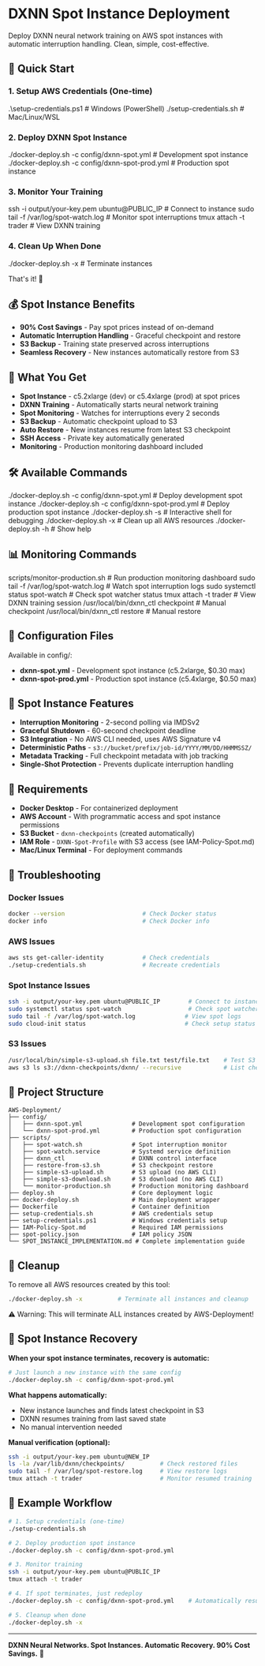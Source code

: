 # DXNN Spot Instance Deployment

Deploy DXNN neural network training on AWS spot instances with automatic interruption handling. Clean, simple, cost-effective.

## 🚀 Quick Start

### 1. Setup AWS Credentials (One-time)

.\setup-credentials.ps1   # Windows (PowerShell)
./setup-credentials.sh    # Mac/Linux/WSL

### 2. Deploy DXNN Spot Instance

./docker-deploy.sh -c config/dxnn-spot.yml         # Development spot instance
./docker-deploy.sh -c config/dxnn-spot-prod.yml    # Production spot instance

### 3. Monitor Your Training

ssh -i output/your-key.pem ubuntu@PUBLIC_IP        # Connect to instance
sudo tail -f /var/log/spot-watch.log               # Monitor spot interruptions
tmux attach -t trader                              # View DXNN training

### 4. Clean Up When Done

./docker-deploy.sh -x                              # Terminate instances

That's it! 🎉

## 💰 Spot Instance Benefits

- **90% Cost Savings** - Pay spot prices instead of on-demand
- **Automatic Interruption Handling** - Graceful checkpoint and restore
- **S3 Backup** - Training state preserved across interruptions
- **Seamless Recovery** - New instances automatically restore from S3


## 📜 What You Get

- **Spot Instance** - c5.2xlarge (dev) or c5.4xlarge (prod) at spot prices
- **DXNN Training** - Automatically starts neural network training
- **Spot Monitoring** - Watches for interruptions every 2 seconds
- **S3 Backup** - Automatic checkpoint upload to S3
- **Auto Restore** - New instances resume from latest S3 checkpoint
- **SSH Access** - Private key automatically generated
- **Monitoring** - Production monitoring dashboard included

## 🛠️ Available Commands

./docker-deploy.sh -c config/dxnn-spot.yml         # Deploy development spot instance
./docker-deploy.sh -c config/dxnn-spot-prod.yml    # Deploy production spot instance
./docker-deploy.sh -s                              # Interactive shell for debugging
./docker-deploy.sh -x                              # Clean up all AWS resources
./docker-deploy.sh -h                              # Show help

## 📊 Monitoring Commands

scripts/monitor-production.sh                      # Run production monitoring dashboard
sudo tail -f /var/log/spot-watch.log              # Watch spot interruption logs
sudo systemctl status spot-watch                  # Check spot watcher status
tmux attach -t trader                             # View DXNN training session
/usr/local/bin/dxnn_ctl checkpoint                # Manual checkpoint
/usr/local/bin/dxnn_ctl restore                   # Manual restore

## 📁 Configuration Files

Available in config/:

- **dxnn-spot.yml** - Development spot instance (c5.2xlarge, $0.30 max)
- **dxnn-spot-prod.yml** - Production spot instance (c5.4xlarge, $0.50 max)

## 🔧 Spot Instance Features

- **Interruption Monitoring** - 2-second polling via IMDSv2
- **Graceful Shutdown** - 60-second checkpoint deadline
- **S3 Integration** - No AWS CLI needed, uses AWS Signature v4
- **Deterministic Paths** - `s3://bucket/prefix/job-id/YYYY/MM/DD/HHMMSSZ/`
- **Metadata Tracking** - Full checkpoint metadata with job tracking
- **Single-Shot Protection** - Prevents duplicate interruption handling

## 🔧 Requirements

- **Docker Desktop** - For containerized deployment
- **AWS Account** - With programmatic access and spot instance permissions
- **S3 Bucket** - `dxnn-checkpoints` (created automatically)
- **IAM Role** - `DXNN-Spot-Profile` with S3 access (see IAM-Policy-Spot.md)
- **Mac/Linux Terminal** - For deployment commands

## 🐛 Troubleshooting

### Docker Issues
```bash
docker --version                      # Check Docker status
docker info                           # Check Docker info
```

### AWS Issues
```bash
aws sts get-caller-identity           # Check credentials
./setup-credentials.sh                # Recreate credentials
```

### Spot Instance Issues
```bash
ssh -i output/your-key.pem ubuntu@PUBLIC_IP        # Connect to instance
sudo systemctl status spot-watch                   # Check spot watcher
sudo tail -f /var/log/spot-watch.log              # View spot logs
sudo cloud-init status                            # Check setup status
```

### S3 Issues
```bash
/usr/local/bin/simple-s3-upload.sh file.txt test/file.txt    # Test S3 upload
aws s3 ls s3://dxnn-checkpoints/dxnn/ --recursive            # List checkpoints
```  


## 📁 Project Structure

```
AWS-Deployment/
├── config/
│   ├── dxnn-spot.yml              # Development spot configuration
│   └── dxnn-spot-prod.yml         # Production spot configuration
├── scripts/
│   ├── spot-watch.sh              # Spot interruption monitor
│   ├── spot-watch.service         # Systemd service definition
│   ├── dxnn_ctl                   # DXNN control interface
│   ├── restore-from-s3.sh         # S3 checkpoint restore
│   ├── simple-s3-upload.sh        # S3 upload (no AWS CLI)
│   ├── simple-s3-download.sh      # S3 download (no AWS CLI)
│   └── monitor-production.sh      # Production monitoring dashboard
├── deploy.sh                      # Core deployment logic
├── docker-deploy.sh               # Main deployment wrapper
├── Dockerfile                     # Container definition
├── setup-credentials.sh           # AWS credentials setup
├── setup-credentials.ps1          # Windows credentials setup
├── IAM-Policy-Spot.md             # Required IAM permissions
├── spot-policy.json               # IAM policy JSON
└── SPOT_INSTANCE_IMPLEMENTATION.md # Complete implementation guide
```  

## 🧹 Cleanup

To remove all AWS resources created by this tool:

```bash
./docker-deploy.sh -x          # Terminate all instances and cleanup
```

⚠️ Warning: This will terminate ALL instances created by AWS-Deployment!

## 🔄 Spot Instance Recovery

**When your spot instance terminates, recovery is automatic:**

```bash
# Just launch a new instance with the same config
./docker-deploy.sh -c config/dxnn-spot-prod.yml
```

**What happens automatically:**
- New instance launches and finds latest checkpoint in S3
- DXNN resumes training from last saved state
- No manual intervention needed

**Manual verification (optional):**
```bash
ssh -i output/your-key.pem ubuntu@NEW_IP
ls -la /var/lib/dxnn/checkpoints/          # Check restored files
sudo tail -f /var/log/spot-restore.log     # View restore logs
tmux attach -t trader                      # Monitor resumed training
```

## 🎯 Example Workflow

```bash
# 1. Setup credentials (one-time)
./setup-credentials.sh

# 2. Deploy production spot instance
./docker-deploy.sh -c config/dxnn-spot-prod.yml

# 3. Monitor training
ssh -i output/your-key.pem ubuntu@PUBLIC_IP
tmux attach -t trader

# 4. If spot terminates, just redeploy
./docker-deploy.sh -c config/dxnn-spot-prod.yml    # Automatically resumes!

# 5. Cleanup when done
./docker-deploy.sh -x
```

---

**DXNN Neural Networks. Spot Instances. Automatic Recovery. 90% Cost Savings.** 🚀
